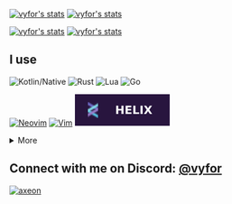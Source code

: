 [![vyfor's stats](https://readme-stats-nu.vercel.app/api?username=vyfor&amp;show_icons=true&amp;theme=github_dark)](https://github.com/vyfor#gh-dark-mode-only)
[![vyfor's stats](https://readme-stats-nu.vercel.app/api?username=vyfor&amp;show_icons=true&amp;theme=default)](https://github.com/vyfor#gh-light-mode-only)

[![vyfor's stats](https://readme-stats-nu.vercel.app/api/top-langs/?username=vyfor&amp;hide=javascript,java&amp;exclude_repo=dive-bot,axeon-bot&amp;langs_count=3&amp;theme=github_dark)](https://github.com/vyfor#gh-dark-mode-only)
[![vyfor's stats](https://readme-stats-nu.vercel.app/api/top-langs/?username=vyfor&amp;hide=javascript,java&amp;exclude_repo=dive-bot,axeon-bot&amp;langs_count=3&amp;theme=default)](https://github.com/vyfor#gh-light-mode-only)
<h2 align="left">I use</h3>
<p>
  <img src="https://img.shields.io/badge/kotlin/native-%237F52FF.svg?style=for-the-badge&amp;logo=kotlin&amp;logoColor=white" alt="Kotlin/Native">
  <img src="https://img.shields.io/badge/rust-%23000000.svg?style=for-the-badge&amp;logo=rust&amp;logoColor=white" alt="Rust">
  <img src="https://img.shields.io/badge/lua-%232C2D72.svg?style=for-the-badge&amp;logo=lua&amp;logoColor=white" alt="Lua">
  <img src="https://img.shields.io/badge/go-%2300ADD8.svg?style=for-the-badge&amp;logo=go&amp;logoColor=white" alt="Go">
</p>
<p>
  <a href="https://neovim.io/"><img src="https://img.shields.io/badge/Neovim-116aab.svg?&amp;style=for-the-badge&amp;logo=neovim&amp;logoColor=white" alt="Neovim"></a>
  <a href="https://www.vim.org/"><img src="https://img.shields.io/badge/Vim-019733?logo=vim&amp;logoColor=white&amp;style=for-the-badge" alt="Vim"></a>
  <a href="https://helix-editor.com/"><img src="./assets/helix-logo.svg" alt="Helix"></a>
</p>
<details>
  <summary>More</summary>
  <p>
    <img src="https://img.shields.io/badge/kotlin/jvm-%237F52FF.svg?style=for-the-badge&amp;logo=kotlin&amp;logoColor=white" alt="Kotlin/JVM">
    <img src="https://img.shields.io/badge/java-%23ED8B00.svg?style=for-the-badge&amp;logo=openjdk&amp;logoColor=white" alt="Java">
    <img src="https://img.shields.io/badge/python-3670A0?style=for-the-badge&amp;logo=python&amp;logoColor=ffdd54" alt="Python">
    <img src="https://img.shields.io/badge/PowerShell-%235391FE.svg?style=for-the-badge&amp;logo=powershell&amp;logoColor=white" alt="PowerShell">
  </p>
  <p>
    <img src="https://img.shields.io/badge/html5-%23E34F26.svg?style=for-the-badge&amp;logo=html5&amp;logoColor=white" alt="HTML5">
    <img src="https://img.shields.io/badge/css3-%231572B6.svg?style=for-the-badge&amp;logo=css3&amp;logoColor=white" alt="CSS3">
    <img src="https://img.shields.io/badge/javascript-%23323330.svg?style=for-the-badge&amp;logo=javascript&amp;logoColor=%23F7DF1E" alt="JavaScript">
    <img src="https://img.shields.io/badge/typescript-%23007ACC.svg?style=for-the-badge&amp;logo=typescript&amp;logoColor=white" alt="TypeScript">
  </p>
  <p>
    <img src="https://img.shields.io/badge/react-%2320232a.svg?style=for-the-badge&amp;logo=react&amp;logoColor=%2361DAFB" alt="React">
    <img src="./assets/qwik-logo.svg" alt="Qwik">
    <img src="https://img.shields.io/badge/express.js-%23404d59.svg?style=for-the-badge&amp;logo=express&amp;logoColor=%2361DAFB" alt="Express.js">
    <img src="https://img.shields.io/badge/nestjs-%23E0234E.svg?style=for-the-badge&amp;logo=nestjs&amp;logoColor=white" alt="NestJS">
    <img src="https://img.shields.io/badge/angular-%23DD0031.svg?style=for-the-badge&amp;logo=angular&amp;logoColor=white" alt="Angular">
    <img src="https://img.shields.io/badge/SASS-hotpink.svg?style=for-the-badge&amp;logo=SASS&amp;logoColor=white" alt="SASS">
    <img src="https://img.shields.io/badge/tailwindcss-%2338B2AC.svg?style=for-the-badge&amp;logo=tailwind-css&amp;logoColor=white" alt="TailwindCSS">
    <img src="https://img.shields.io/badge/NPM-%23CB3837.svg?style=for-the-badge&amp;logo=npm&amp;logoColor=white" alt="NPM">
    <img src="https://img.shields.io/badge/yarn-%232C8EBB.svg?style=for-the-badge&amp;logo=yarn&amp;logoColor=white" alt="Yarn">
  </p>
  <p>
    <img src="https://img.shields.io/badge/postgres-%23316192.svg?style=for-the-badge&amp;logo=postgresql&amp;logoColor=white" alt="Postgres">
    <img src="https://img.shields.io/badge/mysql-%2300000f.svg?style=for-the-badge&amp;logo=mysql&amp;logoColor=white" alt="MySQL">
    <img src="https://img.shields.io/badge/sqlite-%2307405e.svg?style=for-the-badge&amp;logo=sqlite&amp;logoColor=white" alt="SQLite">
    <img src="https://img.shields.io/badge/MongoDB-%234ea94b.svg?style=for-the-badge&amp;logo=mongodb&amp;logoColor=white" alt="MongoDB">
    <img src="https://img.shields.io/badge/docker-%230db7ed.svg?style=for-the-badge&amp;logo=docker&amp;logoColor=white" alt="Docker">
    <img src="https://img.shields.io/badge/Postman-FF6C37?style=for-the-badge&amp;logo=postman&amp;logoColor=white" alt="Postman">
    <img src="https://img.shields.io/badge/Gradle-02303A.svg?style=for-the-badge&amp;logo=Gradle&amp;logoColor=white" alt="Gradle">
    <img src="https://img.shields.io/badge/Maven-C71A36?style=for-the-badge&amp;logo=apachemaven&amp;logoColor=white" alt="Maven">
  </p>
</details>
<h2 align="left">Connect with me on Discord: <a href="https://discord.com/users/446729269872427018" title="vyfor">@vyfor</a></h2>
<a href="https://discord.gg/mw27xdA3wh"><img src="https://discord.com/api/guilds/1075450745232564245/widget.png?style=banner3" alt="axeon"/></a>
